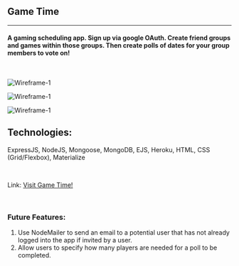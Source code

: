 ## Game Time
---

#### A gaming scheduling app. Sign up via google OAuth. Create friend groups and games within those groups. Then create polls of dates for your group members to vote on!

<br>

![Wireframe-1](https://i.imgur.com/hpRqtao.png)

![Wireframe-1](https://i.imgur.com/T5S5q1j.png)

![Wireframe-1](https://i.imgur.com/EPrHJHH.png)


Technologies:
------
ExpressJS, NodeJS, Mongoose, MongoDB, EJS, Heroku, HTML, CSS (Grid/Flexbox), Materialize

<br>

Link: [Visit Game Time!](https://game-time-scheduler.herokuapp.com/)


<br>

### Future Features:
1. Use NodeMailer to send an email to a potential user that has not already logged into the app if invited by a user.
2. Allow users to specify how many players are needed for a poll to be completed.
